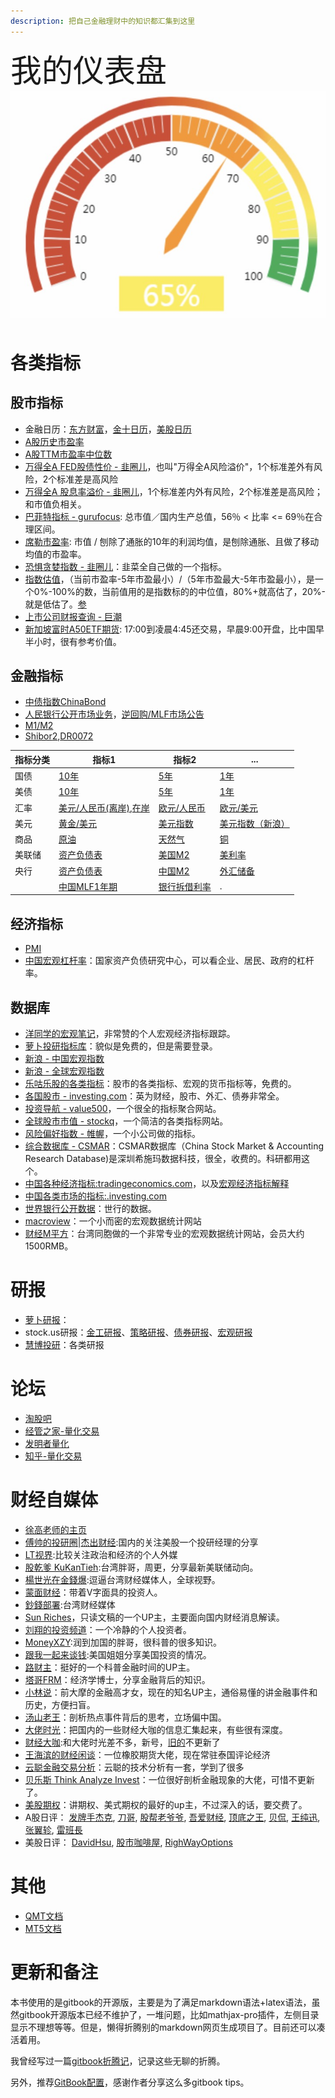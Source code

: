 ```yaml
---
description: 把自己金融理财中的知识都汇集到这里
---
```

<span style="font-size:50px;text-align:top;">我的仪表盘<span>![img25](/images/20221202/1669948616866.jpg) 

# 各类指标

## 股市指标

- 金融日历：[东方财富](https://data.eastmoney.com/cjrl/default.html)，[金十日历](https://rili.jin10.com/)，[美股日历](https://www.dailyfxasia.com/calendar)
- [A股历史市盈率](https://eniu.com/)
- [A股TTM市盈率中位数](https://legulegu.com/stockdata/a-ttm-lyr)
- [万得全A FED股债性价 - 韭圈儿](https://funddb.cn/site/fed)，也叫"万得全A风险溢价"，1个标准差外有风险，2个标准差是高风险
- [万得全A 股息率溢价 - 韭圈儿](https://funddb.cn/site/fed)，1个标准差内外有风险，2个标准差是高风险；和市值负相关。
- [巴菲特指标 - gurufocus](https://www.gurufocus.cn/indicator/global_market_valuation/CHN): 总市值／国内生产总值，56％ < 比率 <= 69％在合理区间。
- [席勒市盈率](https://www.gurufocus.cn/indicator/shiller_pe_chn): 市值 / 刨除了通胀的10年的利润均值，是刨除通胀、且做了移动均值的市盈率。
- [恐惧贪婪指数 - 韭圈儿](https://funddb.cn/tool/fear)：韭菜全自己做的一个指标。
- [指数估值](https://funddb.cn/site/index)，（当前市盈率-5年市盈最小）/（5年市盈最大-5年市盈最小），是一个0%-100%的数，当前值用的是指数标的的中位值，80%+就高估了，20%-就是低估了。[参](https://www.bilibili.com/video/BV1se4y1U7o6)
- [上市公司财报查询 - 巨潮](http://www.cninfo.com.cn/new/commonUrl/pageOfSearch?url=disclosure/list/search&lastPage=index)
- [新加坡富时A50ETF期货](https://cn.investing.com/indices/china-a50-chart): 17:00到凌晨4:45还交易，早晨9:00开盘，比中国早半小时，很有参考价值。

## 金融指标

- [中债指数ChinaBond](https://yield.chinabond.com.cn/cbweb-mn/indices/single_index_query?locale=zh_CN)
- [人民银行公开市场业务](http://www.pbc.gov.cn/zhengcehuobisi/125207/125213/125431/index.html)，[逆回购/MLF市场公告](http://www.pbc.gov.cn/zhengcehuobisi/125207/125213/125431/125475/index.html)
- [M1/M2](http://value500.com/M1.asp)
- [Shibor](https://www.shibor.org/shibor/shibortrend/)[2](http://value500.com/Shibor.asp),[DR007](https://www.chinamoney.com.cn/chinese/mkdatapm/)[2](https://www.chinamoney.com.cn/chinese/bkfrr/)



| 指标分类| 指标1    | 指标2 | ... | 
| ----   |----     |----   |---- |
| 国债    |[10年](https://cn.investing.com/rates-bonds/china-10-year-bond-yield) | [5年](https://cn.investing.com/rates-bonds/china-5-year-bond-yield)| [1年](https://cn.investing.com/rates-bonds/china-1-year-bond-yield)|
| 美债   | [10年](https://cn.investing.com/rates-bonds/u.s.-10-year-bond-yield)|[5年](https://cn.investing.com/rates-bonds/u.s.-5-year-bond-yield)|[1年](https://cn.investing.com/rates-bonds/u.s.-1-year-bond-yield)|
| 汇率   | [美元/人民币(离岸)](https://cn.investing.com/currencies/usd-cny),[在岸](https://finance.sina.com.cn/money/forex/hq/USDCNY.shtml)|  [欧元/人民币](https://cn.investing.com/currencies/eur-cnh) | [欧元/美元](https://cn.investing.com/currencies/eur-usd) | 
| 美元   | [黄金/美元](https://cn.investing.com/currencies/xau-usd) |[美元指数](https://cn.investing.com/indices/usdollar) | [美元指数（新浪）](https://finance.sina.com.cn/money/forex/hq/DINIW.shtml) |
| 商品   | [原油](https://www.dailyfxasia.com/crude-oil) | [天然气](https://www.dailyfxasia.com/natural-gas) |[铜](https://www.dailyfxasia.com/copper-price)| 
| 美联储 | [资产负债表](https://zh.tradingeconomics.com/united-states/central-bank-balance-sheet)| [美国M2](https://zh.tradingeconomics.com/united-states/money-supply-m2)|[美利率](https://zh.tradingeconomics.com/united-states/interest-rate)  |
| 央行    |[资产负债表](https://zh.tradingeconomics.com/china/central-bank-balance-sheet) |[中国M2](https://zh.tradingeconomics.com/china/money-supply-m2) |[外汇储备](https://zh.tradingeconomics.com/china/foreign-exchange-reserves) |
|        |[中国MLF1年期](https://zh.tradingeconomics.com/china/1-year-mlf-rate)|[银行拆借利率](https://zh.tradingeconomics.com/china/interbank-rate) |   .  |




## 经济指标

- [PMI](https://legulegu.com/stockdata/pmi)
- [中国宏观杠杆率](http://114.115.232.154:8080/)：国家资产负债研究中心，可以看企业、居民、政府的杠杆率。

## 数据库

- [洋同学的宏观笔记](https://zhengceku.fun/)，非常赞的个人宏观经济指标跟踪。
- [萝卜投研指标库](https://robo.datayes.com/v2/landing/indicator_library)：貌似是免费的，但是需要登录。
- [新浪 - 中国宏观指数](http://finance.sina.com.cn/mac/)
- [新浪 - 全球宏观指数](https://finance.sina.com.cn/worldmac/allindicator.shtml)
- [乐咕乐股的各类指标](https://legulegu.com/)：股市的各类指标、宏观的货币指标等，免费的。
- [各国股市 - investing.com](https://cn.investing.com/equities/)：英为财经，股市、外汇、债券非常全。
- [投资导航 - value500](http://value500.com/PE.asp)，一个很全的指标聚合网站。
- [全球股市市值 - stockq](https://www.stockq.org/economy/cap.php)，一个简洁的各类指标网站。
- [风险偏好指数 - 帷幄](https://www.weivol.cn/rai/)，一个小公司做的指标。
- [综合数据库 - CSMAR](https://cn.gtadata.com/)：CSMAR数据库（China Stock Market & Accounting Research Database)是深圳希施玛数据科技，很全，收费的。科研都用这个。
- [中国各种经济指标:tradingeconomics.com](https://zh.tradingeconomics.com/china/indicators)，以及[宏观经济指标解释](https://zhuanlan.zhihu.com/p/107296111)
- [中国各类市场的指标:.investing.com](https://cn.investing.com/)
- [世界银行公开数据](https://data.worldbank.org.cn/)：世行的数据。
- [macroview](https://www.macroview.club/)：一个小而密的宏观数据统计网站
- [财经M平方](https://sc.macromicro.me/macro/cn)：台湾同胞做的一个非常专业的宏观数据统计网站，会员大约1500RMB。

# 研报
- [萝卜研报](https://robo.datayes.com/v2/selection)：
- stock.us研报：[金工研报](https://stock.us/cn/report/quant)、[策略研报](https://stock.us/cn/report/strategy)、[债券研报](https://stock.us/cn/report/bond)、[宏观研报](https://stock.us/cn/report/macro)
- [慧博投研](http://www.hibor.com.cn/)：各类研报


# 论坛
- [淘股吧](https://www.taoguba.com.cn/bbs/)
- [经管之家-量化交易](https://bbs.pinggu.org/forum-2166-1.html)
- [发明者量化](https://www.fmz.com/bbs)
- [知乎-量化交易](https://www.zhihu.com/topic/19815465/hot)


# 财经自媒体

- [徐高老师的主页](http://www.chinacef.cn/index.php/experts/zjmain/experts_id/30)
- [傅帅的投研圈](https://mp.weixin.qq.com/mp/appmsgalbum?__biz=MzIwMzM1MDYyMw==&action=getalbum&album_id=2524008843035787264&scene=173&from_msgid=2247485862&from_itemidx=1&count=3&nolastread=1#wechat_redirect)\|[杰出财经](https://www.youtube.com/@F_Investing):国内的关注美股一个投研经理的分享
- [LT视界](https://www.youtube.com/c/lifetimeuscn):比较关注政治和经济的个人外媒
- [股乾爹 KuKanTieh](https://www.youtube.com/channel/UCDDneQi63kJAdr3i5VCPzHg):台湾胖哥，周更，分享最新美联储动向。
- [楊世光在金錢爆](https://www.youtube.com/c/%E9%87%91%E9%8C%A2%E7%88%86):逗逼台湾财经媒体人，全球视野。
- [蒙面财经](https://www.youtube.com/channel/UCjJklW6MyT2yjHEOrRu-FOA)：带着V字面具的投资人。
- [鈔錢部署](https://www.youtube.com/c/%E8%8F%AF%E8%A6%96%E5%84%AA%E9%81%B8-%E9%88%94%E9%8C%A2%E9%83%A8%E7%BD%B2):台湾财经媒体
- [Sun Riches](https://www.youtube.com/user/sun2823793)，只读文稿的一个UP主，主要面向国内财经消息解读。
- [刘翔的投资频道](https://www.youtube.com/channel/UC0e5c4U67Vm6sAVK0vxN3Uw)：一个冷静的个人投资者。
- [MoneyXZY](https://www.youtube.com/c/MoneyXYZ):润到加国的胖哥，很科普的很多知识。
- [跟我一起来谈钱](https://www.youtube.com/channel/UC5RtC9dKUJ9noJ4C6N4XnmQ):美国姐姐分享美国投资的情况。
- [路财主](https://www.youtube.com/channel/UCHiUGbWH0Tpudc6ImtKRWYg)：挺好的一个科普金融时间的UP主。
- [塔哥FRM](https://space.bilibili.com/1159020889/?spm_id_from=333.999.0.0)：经济学博士，分享金融背后的知识。
- [小林说](https://www.youtube.com/c/Lindsay%E8%AF%B4)：前大摩的金融高才女，现在的知名UP主，通俗易懂的讲金融事件和历史，方便扫盲。
- [汤山老王](https://www.youtube.com/c/%E6%B1%A4%E5%B1%B1%E8%80%81%E7%8E%8B/videos)：剖析热点事件背后的思考，立场偏中国。
- [大佬时光](https://www.youtube.com/channel/UCsk_KewWLxnd0Ecs0zMs1BQ)：把国内的一些财经大咖的信息汇集起来，有些很有深度。
- [财经大咖](https://www.youtube.com/channel/UCIu889D_vLfXvVUMdmM5APw):和大佬时光差不多，新号，[旧的](https://www.youtube.com/@Finance_and_Economics)不更新了
- [王海滨的财经闲谈](https://www.youtube.com/@wang_haibin)：一位橡胶期货大佬，现在常驻泰国评论经济
- [云聪金融交易分析](https://www.youtube.com/@yuncongtrade)：云聪的技术分析有一套，学到了很多
- [贝乐斯 Think Analyze Invest](https://www.youtube.com/@thinkanalyzeinvest)：一位很好剖析金融现象的大佬，可惜不更新了。
- [美股期权](https://www.youtube.com/@user-nc7zt4hq1u)：讲期权、美式期权的最好的up主，不过深入的话，要交费了。
- A股日评：
[发牌手杰克](https://space.bilibili.com/2142101977/),
[刀哥](https://space.bilibili.com/66559789),
[股帮老爷爷](https://space.bilibili.com/2064644818),
[吾爱财经](https://space.bilibili.com/96081167),
[顶底之王](https://space.bilibili.com/1508235842),
[贝侃](https://space.bilibili.com/1226974365),
[王纯迅](https://space.bilibili.com/479817898/),
[张翼轸](https://space.bilibili.com/396969839),
[雷班長](https://www.youtube.com/@-NFT)
- 美股日评：
[DavidHsu](https://www.youtube.com/@davidhsu5769),
[股市咖啡屋](https://www.youtube.com/@StockCafe/videos),
[RighWayOptions](https://www.youtube.com/@RightWayOptions)

# 其他
- [QMT文档](http://docs.thinktrader.net/vip/QMT/)
- [MT5文档](https://www.mql5.com/zh/docs)


# 更新和备注

本书使用的是gitbook的开源版，主要是为了满足markdown语法+latex语法，虽然gitbook开源版本已经不维护了，一堆问题，比如mathjax-pro插件，左侧目录显示不理想等等。但是，懒得折腾别的markdown网页生成项目了。目前还可以凑活着用。

我曾经写过一篇[gitbook折腾记](https://www.piginzoo.com/tech/2021/10/15/gitbook)，记录这些无聊的折腾。

另外，推荐[GitBook配置](https://mitudegaoyang.gitbooks.io/mybook/content/tools/GitBookConfigure.html)，感谢作者分享这么多gitbook tips。